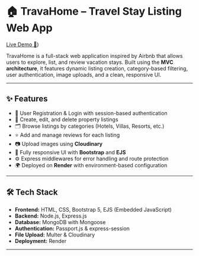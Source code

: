 # 🏠 TravaHome – Travel Stay Listing Web App

[Live Demo 🚀](https://travahome-y8v7.onrender.com))

TravaHome is a full-stack web application inspired by Airbnb that allows users to explore, list, and review vacation stays. Built using the **MVC architecture**,
it features dynamic listing creation, category-based filtering, user authentication, image uploads, and a clean, responsive UI.

---

## ✨ Features

- 🔐 User Registration & Login with session-based authentication
- 🏡 Create, edit, and delete property listings
- 🗂️ Browse listings by categories (Hotels, Villas, Resorts, etc.)
- ⭐ Add and manage reviews for each listing
- 📷 Upload images using **Cloudinary**
- 🎨 Fully responsive UI with **Bootstrap** and **EJS**
- ⚙️ Express middlewares for error handling and route protection
- 🌍 Deployed on **Render** with environment-based configuration

---

## 🛠️ Tech Stack

- **Frontend:** HTML, CSS, Bootstrap 5, EJS (Embedded JavaScript)
- **Backend:** Node.js, Express.js
- **Database:** MongoDB with Mongoose
- **Authentication:** Passport.js & express-session
- **File Upload:** Multer & Cloudinary
- **Deployment:** Render

---

